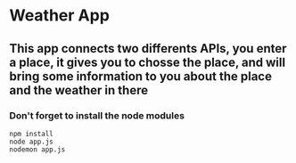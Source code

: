 # Weather App
## This app connects two differents APIs, you enter a place, it gives you to chosse the place, and will bring some information to you about the place and the weather in there
### Don't forget to install the node modules
```
npm install
node app.js
nodemon app.js
```

